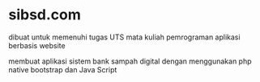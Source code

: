 # sibsd.com
dibuat untuk memenuhi tugas UTS mata kuliah pemrograman aplikasi berbasis website

membuat aplikasi sistem bank sampah digital dengan menggunakan php native bootstrap dan Java Script
